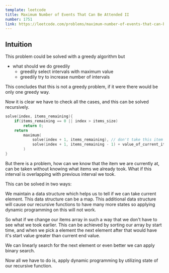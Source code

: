 ```yaml
---
template: leetcode
title: Maximum Number of Events That Can Be Attended II
number: 1751
link: https://leetcode.com/problems/maximum-number-of-events-that-can-be-attended-ii/
---
```


## Intuition

This problem could be solved with a greedy algorithm but

- what should we do greedily
    - greedily select intervals with maximum value
    - greedily try to increase number of intervals

This concludes that this is not a greedy problem, if it were there would be only one greedy way.

Now it is clear we have to check all the cases, and this can be solved recursively.

```cpp
solve(index, items_remaining){
    if(items_remaining == 0 || index > items_size) 
        return 0;
    return 
        maximum(
            solve(index + 1, items_remaining), // don't take this item
            solve(index + 1, items_remaining - 1) + value_of_current_item // take current item
        )
}
```

But there is a problem, how can we know that the item we are currently at,
can be taken without knowing what items we already took. What if this
interval is overlapping with previous interval we took.

This can be solved in two ways:

We maintain a data structure which helps us to tell if we can take current element.
This data structure can be a map.
This additional data structure will cause our recursive functions to have many more states
so applying dynamic programming on this will not work.

So what if we change our items array in such a way that we don't have to see what we took earlier.
This can be achieved by sorting our array by start time, and when we pick a element the
next element after that would have it's start value greater than current end value.

We can linearly search for the next element or even better we can apply binary search.

Now all we have to do is, apply dynamic programming by utilizing state of our
recursive function.
